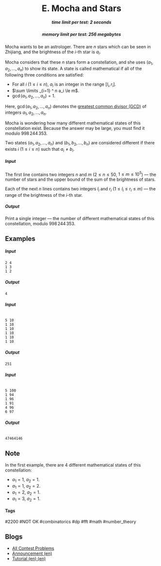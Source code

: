 <h1 style='text-align: center;'> E. Mocha and Stars</h1>

<h5 style='text-align: center;'>time limit per test: 2 seconds</h5>
<h5 style='text-align: center;'>memory limit per test: 256 megabytes</h5>

Mocha wants to be an astrologer. There are $n$ stars which can be seen in Zhijiang, and the brightness of the $i$-th star is $a_i$. 

Mocha considers that these $n$ stars form a constellation, and she uses $(a_1,a_2,\ldots,a_n)$ to show its state. A state is called mathematical if all of the following three conditions are satisfied:

* For all $i$ ($1\le i\le n$), $a_i$ is an integer in the range $[l_i, r_i]$.
* $\sum \limits _{i=1} ^ n a_i \le m$.
* $\gcd(a_1,a_2,\ldots,a_n)=1$.

 Here, $\gcd(a_1,a_2,\ldots,a_n)$ denotes the [greatest common divisor (GCD)](https://en.wikipedia.org/wiki/Greatest_common_divisor) of integers $a_1,a_2,\ldots,a_n$.

Mocha is wondering how many different mathematical states of this constellation exist. Because the answer may be large, you must find it modulo $998\,244\,353$.

Two states $(a_1,a_2,\ldots,a_n)$ and $(b_1,b_2,\ldots,b_n)$ are considered different if there exists $i$ ($1\le i\le n$) such that $a_i \ne b_i$.

##### Input

The first line contains two integers $n$ and $m$ ($2 \le n \le 50$, $1 \le m \le 10^5$) — the number of stars and the upper bound of the sum of the brightness of stars.

Each of the next $n$ lines contains two integers $l_i$ and $r_i$ ($1 \le l_i \le r_i \le m$) — the range of the brightness of the $i$-th star.

##### Output

Print a single integer — the number of different mathematical states of this constellation, modulo $998\,244\,353$.

## Examples

##### Input


```text
2 4
1 3
1 2
```
##### Output


```text
4
```
##### Input

```text

5 10
1 10
1 10
1 10
1 10
1 10

```
##### Output


```text
251
```
##### Input

```text

5 100
1 94
1 96
1 91
4 96
6 97

```
##### Output


```text

47464146
```
## Note

In the first example, there are $4$ different mathematical states of this constellation:

* $a_1=1$, $a_2=1$.
* $a_1=1$, $a_2=2$.
* $a_1=2$, $a_2=1$.
* $a_1=3$, $a_2=1$.

 

#### Tags 

#2200 #NOT OK #combinatorics #dp #fft #math #number_theory 

## Blogs
- [All Contest Problems](../Codeforces_Round_738_(Div._2).md)
- [Announcement (en)](../blogs/Announcement_(en).md)
- [Tutorial (en) (en)](../blogs/Tutorial_(en)_(en).md)
